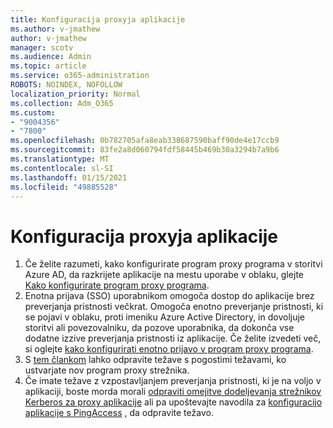 ```yaml
---
title: Konfiguracija proxyja aplikacije
ms.author: v-jmathew
author: v-jmathew
manager: scotv
ms.audience: Admin
ms.topic: article
ms.service: o365-administration
ROBOTS: NOINDEX, NOFOLLOW
localization_priority: Normal
ms.collection: Adm_O365
ms.custom:
- "9004356"
- "7800"
ms.openlocfilehash: 0b782705afa8eab338687590baff90de4e17ccb9
ms.sourcegitcommit: 83fe2a8d060794fdf58445b469b30a3294b7a9b6
ms.translationtype: MT
ms.contentlocale: sl-SI
ms.lasthandoff: 01/15/2021
ms.locfileid: "49885528"
---
```

# <a name="app-proxy-configuration"></a>Konfiguracija proxyja aplikacije

1. Če želite razumeti, kako konfigurirate program proxy programa v storitvi Azure AD, da razkrijete aplikacije na mestu uporabe v oblaku, glejte [Kako konfigurirate program proxy programa](https://docs.microsoft.com/azure/active-directory/application-proxy-config-how-to).
2. Enotna prijava (SSO) uporabnikom omogoča dostop do aplikacije brez preverjanja pristnosti večkrat. Omogoča enotno preverjanje pristnosti, ki se pojavi v oblaku, proti imeniku Azure Active Directory, in dovoljuje storitvi ali povezovalniku, da pozove uporabnika, da dokonča vse dodatne izzive preverjanja pristnosti iz aplikacije. Če želite izvedeti več, si oglejte [kako konfigurirati enotno prijavo v program proxy programa](https://docs.microsoft.com/azure/active-directory/application-proxy-config-sso-how-to).
3. S [tem člankom](https://docs.microsoft.com/azure/active-directory/application-proxy-config-problem) lahko odpravite težave s pogostimi težavami, ko ustvarjate nov program proxy strežnika.
4. Če imate težave z vzpostavljanjem preverjanja pristnosti, ki je na voljo v aplikaciji, boste morda morali [odpraviti omejitve dodeljevanja strežnikov Kerberos za proxy aplikacije](https://docs.microsoft.com/azure/active-directory/application-proxy-back-end-kerberos-constrained-delegation-how-to) ali pa upoštevajte navodila za [konfiguracijo aplikacije s PingAccess](https://docs.microsoft.com/azure/active-directory/application-proxy-back-end-ping-access-how-to) , da odpravite težavo.
